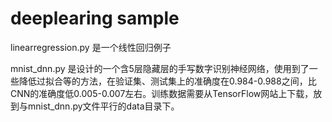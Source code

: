 # deeplearing sample
linearregression.py 是一个线性回归例子

mnist_dnn.py 是设计的一个含5层隐藏层的手写数字识别神经网络，使用到了一些降低过拟合等的方法，在验证集、测试集上的准确度在0.984-0.988之间，比CNN的准确度低0.005-0.007左右。训练数据需要从TensorFlow网站上下载，放到与mnist_dnn.py文件平行的data目录下。

